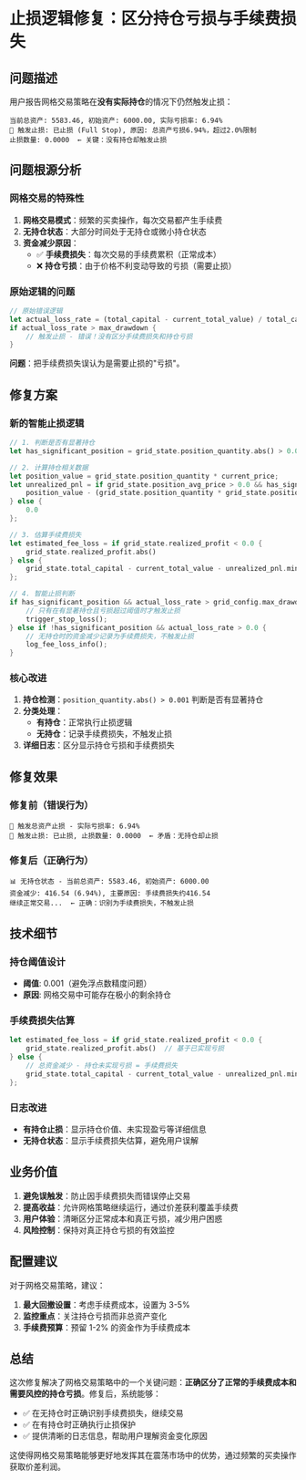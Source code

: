 # 止损逻辑修复：区分持仓亏损与手续费损失

## 问题描述

用户报告网格交易策略在**没有实际持仓**的情况下仍然触发止损：

```
当前总资产: 5583.46, 初始资产: 6000.00, 实际亏损率: 6.94%
🚨 触发止损: 已止损 (Full Stop), 原因: 总资产亏损6.94%，超过2.0%限制
止损数量: 0.0000  ← 关键：没有持仓却触发止损
```

## 问题根源分析

### 网格交易的特殊性

1. **网格交易模式**：频繁的买卖操作，每次交易都产生手续费
2. **无持仓状态**：大部分时间处于无持仓或微小持仓状态
3. **资金减少原因**：
   - ✅ **手续费损失**：每次交易的手续费累积（正常成本）
   - ❌ **持仓亏损**：由于价格不利变动导致的亏损（需要止损）

### 原始逻辑的问题

```rust
// 原始错误逻辑
let actual_loss_rate = (total_capital - current_total_value) / total_capital;
if actual_loss_rate > max_drawdown {
    // 触发止损 - 错误！没有区分手续费损失和持仓亏损
}
```

**问题**：把手续费损失误认为是需要止损的"亏损"。

## 修复方案

### 新的智能止损逻辑

```rust
// 1. 判断是否有显著持仓
let has_significant_position = grid_state.position_quantity.abs() > 0.001;

// 2. 计算持仓相关数据
let position_value = grid_state.position_quantity * current_price;
let unrealized_pnl = if grid_state.position_avg_price > 0.0 && has_significant_position {
    position_value - (grid_state.position_quantity * grid_state.position_avg_price)
} else {
    0.0
};

// 3. 估算手续费损失
let estimated_fee_loss = if grid_state.realized_profit < 0.0 {
    grid_state.realized_profit.abs()
} else {
    grid_state.total_capital - current_total_value - unrealized_pnl.min(0.0)
};

// 4. 智能止损判断
if has_significant_position && actual_loss_rate > grid_config.max_drawdown {
    // 只有在有显著持仓且亏损超过阈值时才触发止损
    trigger_stop_loss();
} else if !has_significant_position && actual_loss_rate > 0.0 {
    // 无持仓时的资金减少记录为手续费损失，不触发止损
    log_fee_loss_info();
}
```

### 核心改进

1. **持仓检测**：`position_quantity.abs() > 0.001` 判断是否有显著持仓
2. **分类处理**：
   - **有持仓**：正常执行止损逻辑
   - **无持仓**：记录手续费损失，不触发止损
3. **详细日志**：区分显示持仓亏损和手续费损失

## 修复效果

### 修复前（错误行为）
```
🚨 触发总资产止损 - 实际亏损率: 6.94%
🚨 触发止损: 已止损, 止损数量: 0.0000  ← 矛盾：无持仓却止损
```

### 修复后（正确行为）
```
📊 无持仓状态 - 当前总资产: 5583.46, 初始资产: 6000.00
资金减少: 416.54 (6.94%), 主要原因: 手续费损失约416.54
继续正常交易...  ← 正确：识别为手续费损失，不触发止损
```

## 技术细节

### 持仓阈值设计
- **阈值**: 0.001（避免浮点数精度问题）
- **原因**: 网格交易中可能存在极小的剩余持仓

### 手续费损失估算
```rust
let estimated_fee_loss = if grid_state.realized_profit < 0.0 {
    grid_state.realized_profit.abs()  // 基于已实现亏损
} else {
    // 总资金减少 - 持仓未实现亏损 = 手续费损失
    grid_state.total_capital - current_total_value - unrealized_pnl.min(0.0)
};
```

### 日志改进
- **有持仓止损**：显示持仓价值、未实现盈亏等详细信息
- **无持仓状态**：显示手续费损失估算，避免用户误解

## 业务价值

1. **避免误触发**：防止因手续费损失而错误停止交易
2. **提高收益**：允许网格策略继续运行，通过价差获利覆盖手续费
3. **用户体验**：清晰区分正常成本和真正亏损，减少用户困惑
4. **风险控制**：保持对真正持仓亏损的有效监控

## 配置建议

对于网格交易策略，建议：

1. **最大回撤设置**：考虑手续费成本，设置为 3-5%
2. **监控重点**：关注持仓亏损而非总资产变化
3. **手续费预算**：预留 1-2% 的资金作为手续费成本

## 总结

这次修复解决了网格交易策略中的一个关键问题：**正确区分了正常的手续费成本和需要风控的持仓亏损**。修复后，系统能够：

- ✅ 在无持仓时正确识别手续费损失，继续交易
- ✅ 在有持仓时正确执行止损保护
- ✅ 提供清晰的日志信息，帮助用户理解资金变化原因

这使得网格交易策略能够更好地发挥其在震荡市场中的优势，通过频繁的买卖操作获取价差利润。 